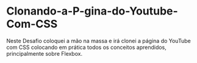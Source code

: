 # Clonando-a-P-gina-do-Youtube-Com-CSS
Neste Desafio coloquei a mão na massa e irá clonei a página do YouTube com CSS colocando em prática todos os conceitos aprendidos, principalmente sobre Flexbox.
